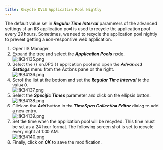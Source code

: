 ```yaml
---
title: Recycle DVLS Application Pool Nightly
---
```

The default value set in ***Regular Time Interval*** parameters of the advanced settings of an IIS application pool is used to recycle the application pool every 29 hours. Sometimes, we need to recycle the application pool nightly to prevent getting a non-responsive web application.

1. Open IIS Manager.
2. Expand the tree and select the ***Application Pools*** node.  
![!!KB4135.png](https://webdevolutions.azureedge.net/docs/en/kb/KB4135.png)
1. Select the {{ en.DPS }} application pool and open the ***Advanced Settings*** menu from the Actions pane on the right.  
![!!KB4136.png](https://webdevolutions.azureedge.net/docs/en/kb/KB4136.png)
1. Scroll the list at the bottom and set the ***Regular Time Interval*** to the value 0.  
![!!KB4137.png](https://webdevolutions.azureedge.net/docs/en/kb/KB4137.png)
1. Select the ***Specific Times*** parameter and click on the ellipsis button.  
![!!KB4138.png](https://webdevolutions.azureedge.net/docs/en/kb/KB4138.png)
1. Click on the ***Add*** button in the ***TimeSpan Collection Editor*** dialog to add a new entry.  
![!!KB4139.png](https://webdevolutions.azureedge.net/docs/en/kb/KB4139.png)
1. Set the time when the application pool will be recycled. This time must be set as a 24 hour format. The following screen shot is set to recycle every night at 1:00 AM.  
![!!KB4140.png](https://webdevolutions.azureedge.net/docs/en/kb/KB4140.png)
1. Finally, click on ***OK*** to save the modification.
